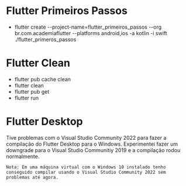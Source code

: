 # Flutter Primeiros Passos
- flutter create --project-name=flutter_primeiros_passos --org br.com.academiaflutter --platforms android,ios -a kotlin -i swift ./flutter_primeros_passos


# Flutter Clean

- flutter pub cache clean
- flutter clean
- flutter pub get
- flutter run

# Flutter Desktop
Tive problemas com o Visual Studio Community 2022 para fazer a compilação do Flutter Desktop para o Windows.
Experimentei fazer um downgrade para o Visual Studio Communitiy 2019 e a compilação rodou normalmente.

```
Nota: Em uma máquina virtual com o Windows 10 instalado tenho conseguido compilar usando o Visual Studio Community 2022 sem problemas até agora.
```